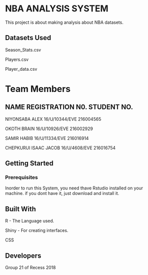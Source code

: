 
# NBA ANALYSIS SYSTEM
This project is about making analysis about NBA datasets.
## Datasets Used
Season_Stats.csv

Players.csv

Player_data.csv
# Team Members

## NAME                          REGISTRATION N0.               STUDENT NO. 

NIYONSABA ALEX                   16/U/10344/EVE                 216004565

OKOTH BRAIN                      16/U/10926/EVE                 216002929

SAMIR HABIB                      16/U/11334/EVE                 216016914

CHEPKURUI ISAAC JACOB            16/U/4608/EVE                  216016754
## Getting Started
### Prerequisites
Inorder to run this System, you need thave Rstudio installed on your machine. if you dont have it, just download  and install it. 
## Built With

R - The Language used.

Shiny - For creating interfaces.

CSS 

## Developers
Group 21 of Recess 2018
